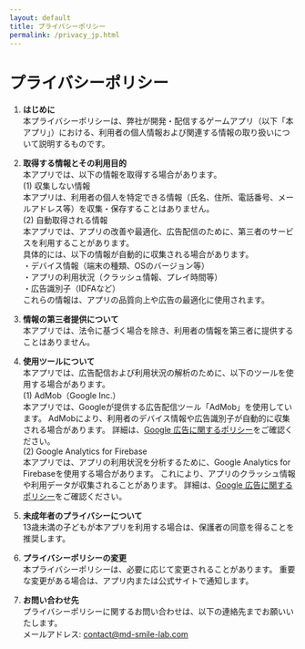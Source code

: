 ```yaml
---
layout: default
title: プライバシーポリシー
permalink: /privacy_jp.html
---
```


# プライバシーポリシー

1. **はじめに**  
本プライバシーポリシーは、弊社が開発・配信するゲームアプリ（以下「本アプリ」）における、利用者の個人情報および関連する情報の取り扱いについて説明するものです。

2. **取得する情報とその利用目的**  
本アプリでは、以下の情報を取得する場合があります。  
(1) 収集しない情報  
本アプリは、利用者の個人を特定できる情報（氏名、住所、電話番号、メールアドレス等）を収集・保存することはありません。  
(2) 自動取得される情報  
本アプリでは、アプリの改善や最適化、広告配信のために、第三者のサービスを利用することがあります。  
具体的には、以下の情報が自動的に収集される場合があります。  
・デバイス情報（端末の種類、OSのバージョン等）  
・アプリの利用状況（クラッシュ情報、プレイ時間等）  
・広告識別子（IDFAなど）  
これらの情報は、アプリの品質向上や広告の最適化に使用されます。

3. **情報の第三者提供について**  
本アプリでは、法令に基づく場合を除き、利用者の情報を第三者に提供することはありません。

4. **使用ツールについて**  
本アプリでは、広告配信および利用状況の解析のために、以下のツールを使用する場合があります。  
(1) AdMob（Google Inc.）  
本アプリでは、Googleが提供する広告配信ツール「AdMob」を使用しています。
AdMobにより、利用者のデバイス情報や広告識別子が自動的に収集される場合があります。
詳細は、[Google 広告に関するポリシー](https://policies.google.com/technologies/ads?hl=ja)をご確認ください。  
(2) Google Analytics for Firebase  
本アプリでは、アプリの利用状況を分析するために、Google Analytics for Firebaseを使用する場合があります。
これにより、アプリのクラッシュ情報や利用データが収集されることがあります。
詳細は、[Google 広告に関するポリシー](https://policies.google.com/technologies/ads?hl=ja)をご確認ください。

5. **未成年者のプライバシーについて**  
13歳未満の子どもが本アプリを利用する場合は、保護者の同意を得ることを推奨します。

6. **プライバシーポリシーの変更**  
本プライバシーポリシーは、必要に応じて変更されることがあります。
重要な変更がある場合は、アプリ内または公式サイトで通知します。

7. **お問い合わせ先**  
プライバシーポリシーに関するお問い合わせは、以下の連絡先までお願いいたします。  
メールアドレス: <contact@md-smile-lab.com>
